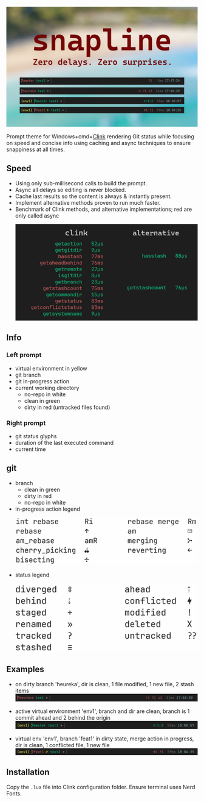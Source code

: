 ![](resources/snapline_v1.png)

Prompt theme for Windows+cmd+[Clink](https://github.com/chrisant996/clink) rendering Git status while focusing on speed and concise info using caching and async techniques to ensure snappiness at all times.

## Speed
  * Using only sub-millisecond calls to build the prompt.
  * Async all delays so editing is never blocked.
  * Cache last results so the content is always & instantly present.
  * Implement alternative methods proven to run much faster.
  * Benchmark of Clink methods, and alternative implementations; red are only called async
    <p align="center"><img src="resources/clink_benchmark.png" width="640"></p>
## Info
### Left prompt
  * virtual environment in yellow
  * git branch
  * git in-progress action
  * current working directory
    * no-repo in white
    * clean in green
    * dirty in red (untracked files found)
### Right prompt
  * git status glyphs
  * duration of the last executed command
  * current time
## git
  * branch
    * clean in green
    * dirty in red
    * no-repo in white
  * in-progress action legend
    <p align="center"><img src="resources/action_legend.png" width="720"></p>
  * status legend
    <p align="center"><img src="resources/status_legend.png" width="600"></p>

## Examples

* on dirty branch 'heureka', dir is clean, 1 file modified, 1 new file, 2 stash items
![](resources/ex-1.png)

* active virtual environment 'env1', branch and dir are clean, branch is 1 commit ahead and 2 behind the origin
![](resources/ex-2.png)

* virtual env 'env1', branch 'feat1' in dirty state, merge action in progress, dir is clean, 1 conflicted file, 1 new file
![](resources/ex-3.png)

## Installation

Copy the ```.lua``` file into Clink configuration folder. Ensure terminal uses Nerd Fonts.

